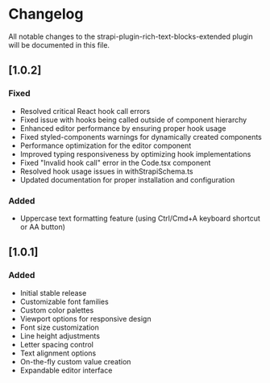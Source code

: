 # Changelog

All notable changes to the strapi-plugin-rich-text-blocks-extended plugin will be documented in this file.

## [1.0.2]

### Fixed

- Resolved critical React hook call errors
- Fixed issue with hooks being called outside of component hierarchy
- Enhanced editor performance by ensuring proper hook usage
- Fixed styled-components warnings for dynamically created components
- Performance optimization for the editor component
- Improved typing responsiveness by optimizing hook implementations
- Fixed "Invalid hook call" error in the Code.tsx component
- Resolved hook usage issues in withStrapiSchema.ts
- Updated documentation for proper installation and configuration

### Added

- Uppercase text formatting feature (using Ctrl/Cmd+A keyboard shortcut or AA button)

## [1.0.1]

### Added

- Initial stable release
- Customizable font families
- Custom color palettes
- Viewport options for responsive design
- Font size customization
- Line height adjustments
- Letter spacing control
- Text alignment options
- On-the-fly custom value creation
- Expandable editor interface
